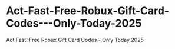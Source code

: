 # Act-Fast-Free-Robux-Gift-Card-Codes---Only-Today-2025
Act Fast! Free Robux Gift Card Codes - Only Today 2025
